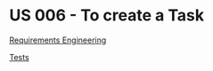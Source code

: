 # US 006 - To create a Task 

[Requirements Engineering](01.requirements-engineering/US010.md)

[Tests](02.tests/readme.md)
 